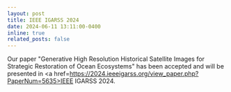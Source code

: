```yaml
---
layout: post
title: IEEE IGARSS 2024
date: 2024-06-11 13:11:00-0400
inline: true
related_posts: false
---
```


Our paper "Generative High Resolution Historical Satellite Images for Strategic Restoration of Ocean Ecosystems" has been accepted and will be presented in <a href=https://2024.ieeeigarss.org/view_paper.php?PaperNum=5635>IEEE IGARSS 2024</a>.
